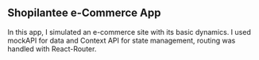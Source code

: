 ## Shopilantee e-Commerce App

In this app, I simulated an e-commerce site with its basic dynamics. I used mockAPI for data and Context API for state management, routing was handled with React-Router.
